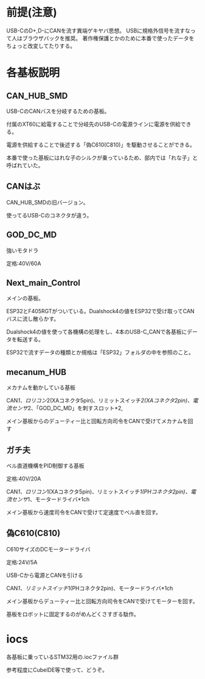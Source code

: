# 前提(注意)
USB-CのD+,D-にCANを流す異端ゲキヤバ思想。
USBに規格外信号を流すなって人はブラウザバックを推奨。
著作権保護とかのために本番で使ったデータをちょっと改変してたりする。

# 各基板説明

## CAN_HUB_SMD
USB-CのCANバスを分岐するための基板。

付属のXT60に給電することで分岐先のUSB-Cの電源ラインに電源を供給できる。

電源を供給することで後述する「偽C610(C810)」を駆動させることができる。

本番で使った基板にはれな子のシルクが乗っているため、部内では「れな子」と呼ばれていた。

## CANはぶ
CAN_HUB_SMDの旧バージョン。

使ってるUSB-Cのコネクタが違う。

## GOD_DC_MD
強いモタドラ

定格:40V/60A

## Next_main_Control
メインの基板。

ESP32とF405RGTがついている。Dualshock4の値をESP32で受け取ってCANバスに流し散らかす。

Dualshock4の値を使って各機構の処理をし、4本のUSB-C_CANで各基板にデータを転送する。

ESP32で流すデータの種類とか規格は「ESP32」フォルダの中を参照のこと。

## mecanum_HUB
メカナムを動かしている基板

CAN*1、ロリコン*2(XAコネクタ5pin)、リミットスイッチ*2(XAコネクタ2pin)、電流センサ*2、「GOD_DC_MD」を刺すスロット*2,

メイン基板からのデューティー比と回転方向司令をCANで受けてメカナムを回す

## ガチ夫
ベル直道機構をPID制御する基板

定格:40V/20A

CAN*1、ロリコン*1(XAコネクタ5pin)、リミットスイッチ*1(PHコネクタ2pin)、電流センサ*1、モータードライバ*1ch

メイン基板から速度司令をCANで受けて定速度でベル直を回す。

## 偽C610(C810)
C610サイズのDCモータードライバ

定格:24V/5A

USB-Cから電源とCANを引ける

CAN*1、リミットスイッチ*1(PHコネクタ2pin)、モータードライバ*1ch

メイン基板からデューティー比と回転方向司令をCANで受けてモーターを回す。

基板をロボットに固定するのがめんどくさすぎる駄作。

# iocs
各基板に乗っているSTM32用の.iocファイル群

参考程度にCubeIDE等で使って、どうぞ。
